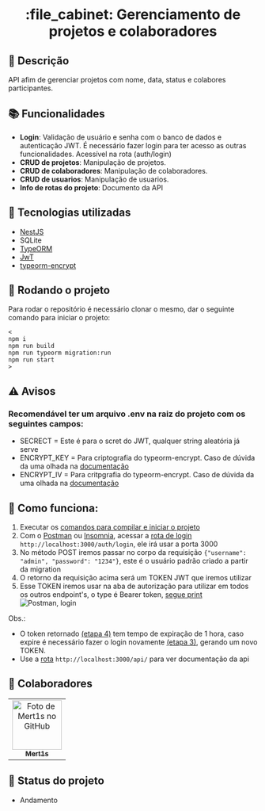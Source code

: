 <h1 align="center">:file_cabinet: Gerenciamento de projetos e colaboradores</h1>

## :memo: Descrição
API afim de gerenciar projetos com nome, data, status e colabores participantes.

## :books: Funcionalidades
* <b>Login</b>: Validação de usuário e senha com o banco de dados e autenticação JWT. É necessário fazer login para ter acesso as outras funcionalidades. Acessível na rota (auth/login)
* <b>CRUD de projetos</b>: Manipulação de projetos.
* <b>CRUD de colaboradores</b>: Manipulação de colaboradores.
* <b>CRUD de usuarios</b>: Manipulação de usuarios.
* <b>Info de rotas do projeto</b>: Documento da API

## :wrench: Tecnologias utilizadas
* [NestJS](https://nestjs.com/)
* SQLite
* [TypeORM](https://typeorm.io/#/)
* [JwT](https://jwt.io/)
* [typeorm-encrypt](https://github.com/generalpiston/typeorm-encrypted)

## :rocket: <span id="rodando_o_projeto">Rodando o projeto</span>
Para rodar o repositório é necessário clonar o mesmo, dar o seguinte comando para iniciar o projeto:
```
<
npm i
npm run build
npm run typeorm migration:run
npm run start
>
```

## :warning: Avisos
### Recomendável ter um arquivo .env na raiz do projeto com os seguintes campos:
* SECRECT = Este é para o scret do JWT, qualquer string aleatória já serve
* ENCRYPT_KEY = Para criptografia do typeorm-encrypt. Caso de dúvida da uma olhada na [documentação](https://github.com/generalpiston/typeorm-encrypted)
* ENCRYPT_IV = Para critpgrafia do typeorm-encrypt. Caso de dúvida da uma olhada na [documentação](https://github.com/generalpiston/typeorm-encrypted)

<!-- ## :soon: Implementação futura
* O que será implementado na próxima sprint? -->

## :runner: Como funciona:
1. Executar os <a href="#rodando_o_projeto">comandos para compilar e iniciar o projeto</a>
2. Com o [Postman](https://www.postman.com/) ou [Insomnia](https://insomnia.rest/download), acessar a [rota de login](http://localhost:3000/auth/login) `http://localhost:3000/auth/login`, ele irá usar a porta 3000
3. <span id="etapa_3">No método POST iremos passar no corpo da requisição `{"username": "admin", "password": "1234"}`, este é o usuário padrão criado a partir da migration</span>
4. <span id="etapa_4">O retorno da requisição acima será um TOKEN JWT que iremos utilizar</span>
5. Esse TOKEN iremos usar na aba de autorização para utilizar em todos os outros endpoint's, o type é Bearer token, [segue print](https://i.ibb.co/g64YFDh/postman-usando-o-token.png) <img src ="https://i.ibb.co/g64YFDh/postman-usando-o-token.png" alt="Postman, login">

Obs.:
* O token retornado <a href="#etapa_4">(etapa 4)</a> tem tempo de expiração de 1 hora, caso expire é necessário fazer o login novamente <a href="#etapa_3">(etapa 3)</a>, gerando um novo TOKEN.
* Use a [rota](http://localhost:3000/api/) `http://localhost:3000/api/` para ver documentação da api

## :handshake: Colaboradores
<table>
  <tr>
    <td align="center">
      <a href="https://github.com/Mert1s">
        <img src="https://avatars.githubusercontent.com/u/70107407?v=4" width="100px;" alt="Foto de Mert1s no GitHub"/><br>
        <sub>
          <b>Mert1s</b>
        </sub>
      </a>
    </td>
  </tr>
</table>

## :dart: Status do projeto
* Andamento
